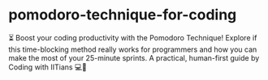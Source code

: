 # pomodoro-technique-for-coding
⏳ Boost your coding productivity with the Pomodoro Technique! Explore if this time-blocking method really works for programmers and how you can make the most of your 25-minute sprints. A practical, human-first guide by Coding with IITians 💻🍅
